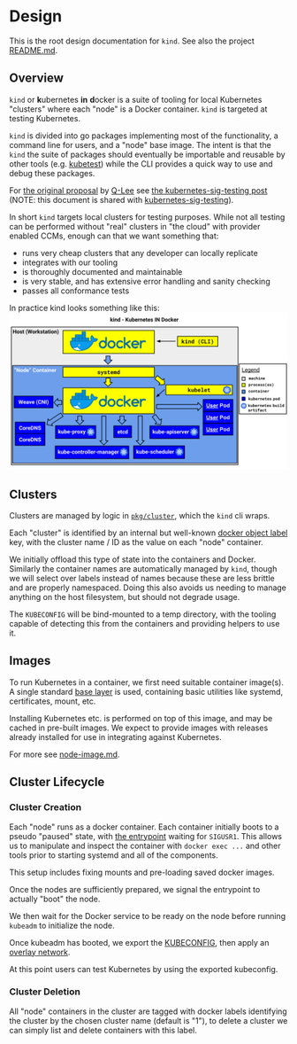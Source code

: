 # Design

This is the root design documentation for `kind`. See also the project
[README.md][README.md].

## Overview

`kind` or **k**ubernetes **in** **d**ocker is a suite of tooling for local 
Kubernetes "clusters" where each "node" is a Docker container.
`kind` is targeted at testing Kubernetes.

`kind` is divided into go packages implementing most of the functionality, a
command line for users, and a "node" base image. The intent is that the `kind`
the suite of packages should eventually be importable and reusable by other
tools (e.g. [kubetest][kubetest])
while the CLI provides a quick way to use and debug these packages.

For [the original proposal][original proposal] by [Q-Lee][q-lee] see [the kubernetes-sig-testing post][sig-testing-post] (NOTE: this document is shared with [kubernetes-sig-testing][kubernetes-sig-testing]).

In short `kind` targets local clusters for testing purposes. While not all 
testing can be performed without "real" clusters in "the cloud" with provider 
enabled CCMs, enough can that we want something that:

 - runs very cheap clusters that any developer can locally replicate
 - integrates with our tooling
 - is thoroughly documented and maintainable
 - is very stable, and has extensive error handling and sanity checking
 - passes all conformance tests

In practice kind looks something like this:
<img src="images/diagram.png"/>

## Clusters

Clusters are managed by logic in [`pkg/cluster`][pkg/cluster], which the
`kind` cli wraps.

Each "cluster" is identified by an internal but well-known [docker object label](https://docs.docker.com/config/labels-custom-metadata/) key, with the cluster
name / ID as the value on each "node" container.

We initially offload this type of state into the containers and Docker. 
Similarly the container names are automatically managed by `kind`, though
we will select over labels instead of names because these are less brittle and
are properly namespaced. Doing this also avoids us needing to manage anything
on the host filesystem, but should not degrade usage.

The `KUBECONFIG` will be bind-mounted to a temp directory, with the tooling 
capable of detecting this from the containers and providing helpers to use it.

## Images

To run Kubernetes in a container, we first need suitable container image(s).
A single standard [base layer][base-image.md] is used, containing basic
utilities like systemd, certificates, mount, etc.

Installing Kubernetes etc. is performed on top of this image, and may be cached
in pre-built images. We expect to provide images with releases already installed
for use in integrating against Kubernetes.

For more see [node-image.md][node-image.md].

## Cluster Lifecycle

### Cluster Creation

Each "node" runs as a docker container. Each container initially boots to a
pseudo "paused" state, with [the entrypoint][entrypoint] waiting for `SIGUSR1`.
This allows us to manipulate and inspect the container with `docker exec ...`
and other tools prior to starting systemd and all of the components.

This setup includes fixing mounts and pre-loading saved docker images.

Once the nodes are sufficiently prepared, we signal the entrypoint to actually
"boot" the node.

We then wait for the Docker service to be ready on the node before running
`kubeadm` to initialize the node.

Once kubeadm has booted, we export the [KUBECONFIG][kubeconfig], then apply
an [overlay network][overlay network].

At this point users can test Kubernetes by using the exported kubeconfig.


### Cluster Deletion

All "node" containers in the cluster are tagged with docker labels identifying
the cluster by the chosen cluster name (default is "1"), to delete a cluster
we can simply list and delete containers with this label.


[README.md]: ./../README.md 
[kubetest]: https://github.com/kubernetes/test-infra/tree/master/kubetest
[original proposal]: https://docs.google.com/document/d/1VL0shYfKl7goy5Zj4Rghpixbye4M8zs_N2gWoQTSKh0/
[q-lee]: https://github.com/q-lee
[sig-testing-post]: https://groups.google.com/d/msg/kubernetes-sig-testing/uVkosorBnVc/8DDC3qvMAwAJ
[kubernetes-sig-testing]: https://groups.google.com/forum/#!forum/kubernetes-sig-testing
[pkg/cluster]: ./../pkg/cluster
[base-image.md]: ./base-image.md
[node-image.md]: ./node-image.md
[entrypoint]: ./images/node/entrypoint
[kubeconfig]: https://kubernetes.io/docs/tasks/access-application-cluster/configure-access-multiple-clusters/
[overlay network]: https://kubernetes.io/docs/setup/independent/create-cluster-kubeadm/#pod-network
